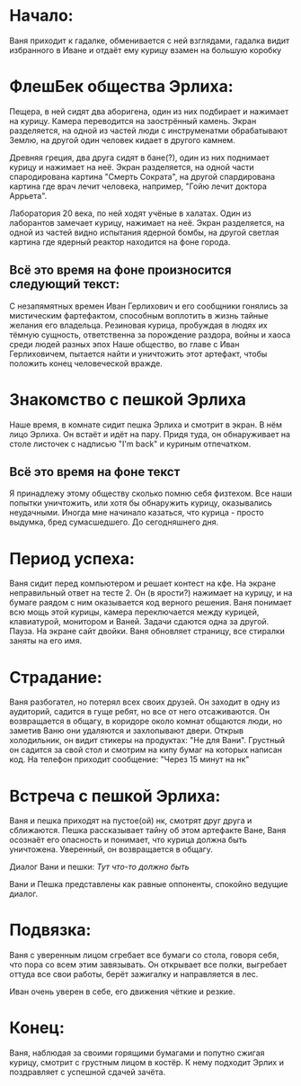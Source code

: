 # Начало: 

Ваня приходит к гадалке, обменивается с ней взглядами, гадалка
видит избранного в Иване и отдаёт ему курицу взамен на большую коробку

# ФлешБек общества Эрлиха:

Пещера, в ней сидят два аборигена, один из них подбирает и нажимает на 
курицу. Камера переводится на заострённый камень. Экран разделяется, 
на одной из частей люди с инструменатми обрабатывают Землю, на другой 
один человек кидает в другого камнем.

Древняя греция, два друга сидят в бане(?), один из них поднимает курицу
и нажимает на неё. Экран разделяется, на одной части спародирована картина
"Смерть Сократа", на другой спардирована картина где врач лечит человека,
например, "Гойю лечит доктора Аррьета".

Лаборатория 20 века, по ней ходят учёные в халатах. Один из лаборантов
замечает курицу, нажимает на неё. Экран разделяется, на одной из частей
видно испытания ядерной бомбы, на другой светлая картина где ядерный 
реактор находится на фоне города.

## Всё это время на фоне произносится следующий текст:

С незапямятных времен Иван Герлихович и его сообщники гонялись за 
мистическим фартефактом, способным воплотить в жизнь тайные желания 
его владельца. Резиновая курица, пробуждая в людях их тёмную сущность,
ответственна за порождение раздора, войны и хаоса среди людей разных эпох
Наше общество, во главе с Иван Герлиховичем, пытается найти и уничтожить
этот артефакт, чтобы положить конец человеческой вражде. 


# Знакомство с пешкой Эрлиха

Наше время, в комнате сидит пешка Эрлиха и смотрит в экран. В нём лицо 
Эрлиха. Он встаёт и идёт на пару. Придя туда, он обнаруживает на столе
листочек с надписью "I'm back" и куриным отпечатком. 

## Всё это время на фоне текст

Я принадлежу этому обществу сколько помню себя физтехом. Все наши попытки уничтожить, 
или хотя бы обнаружить курицу, оказывались неудачными. Иногда мне начинало 
казаться, что курица - просто выдумка, бред сумасшедшего. До сегодняшнего дня.


# Период успеха:

Ваня сидит перед компьютером и решает контест на кфе. На экране неправильный ответ
на тесте 2. Он (в ярости?) нажимает на курицу, и на бумаге раядом с ним оказывается
код верного решения. Ваня понимает всю мощь этой курицы, камера переключается между
курицей, клавиатурой, монитором и Ваней. Задачи сдаются одна за другой. Пауза. 
На экране сайт двойки. Ваня обновляет страницу, все стиралки заняты на его имя.

# Страдание:

Ваня разбогател, но потерял всех своих друзей. Он заходит в одну из аудиторий, садится
в гуще ребят, но все от него отсаживаются. Он возвращается в общагу, в коридоре
около комнат общаются люди, но заметив Ваню они удаляются и захлопывают двери.
Открыв холодильник, он видит стикеры на продуктах: "Не для Вани". Грустный он 
садится за свой стол и смотрим на кипу бумаг на которых написан код. На телефон
приходит сообщение: "Через 15 минут на нк"

# Встреча с пешкой Эрлиха:

Ваня и пешка приходят на пустое(ой) нк, смотрят друг друга и сближаются. Пешка
рассказывает тайну об этом артефакте Ване, Ваня осознаёт его опасность и 
понимает, что курица должна быть уничтожена. Уверенный, он возвращается в общагу.

Диалог Вани и пешки:
*Тут что-то должно быть*

Вани и Пешка представлены как равные оппоненты, спокойно ведущие диалог.

# Подвязка:

Ваня с уверенным лицом сгребает все бумаги со стола, говоря себя, что пора
со всем этим завязывать. Он открывает все полки, выгребает оттуда все свои работы,
берёт зажигалку и направляется в лес. 

Иван очень уверен в себе, его движения чёткие и резкие. 

# Конец:

Ваня, наблюдая за своими горящими бумагами и попутно сжигая курицу, смотрит 
с грустным лицом в костёр. К нему подходит Эрлих и поздравляет с успешной сдачей зачёта.






